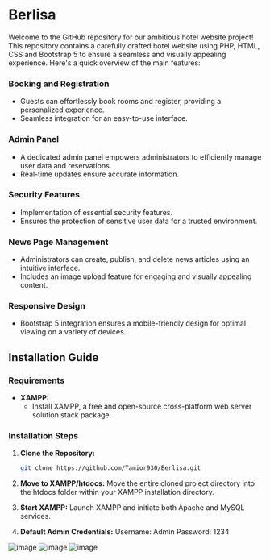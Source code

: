 # Berlisa
Welcome to the GitHub repository for our ambitious hotel website project! This repository contains a carefully crafted hotel website using PHP, HTML, CSS and Bootstrap 5 to ensure a seamless and visually appealing experience. Here's a quick overview of the main features:


### Booking and Registration

- Guests can effortlessly book rooms and register, providing a personalized experience.
- Seamless integration for an easy-to-use interface.

### Admin Panel

- A dedicated admin panel empowers administrators to efficiently manage user data and reservations.
- Real-time updates ensure accurate information.

### Security Features

- Implementation of essential security features.
- Ensures the protection of sensitive user data for a trusted environment.

### News Page Management

- Administrators can create, publish, and delete news articles using an intuitive interface.
- Includes an image upload feature for engaging and visually appealing content.

### Responsive Design

- Bootstrap 5 integration ensures a mobile-friendly design for optimal viewing on a variety of devices.

## Installation Guide

### Requirements

- **XAMPP:**
  - Install XAMPP, a free and open-source cross-platform web server solution stack package.

### Installation Steps

1. **Clone the Repository:**
   ```bash
   git clone https://github.com/Tamior930/Berlisa.git
   
2. **Move to XAMPP/htdocs:**
Move the entire cloned project directory into the htdocs folder within your XAMPP installation directory.

3. **Start XAMPP:**
Launch XAMPP and initiate both Apache and MySQL services.

4. **Default Admin Credentials:**
Username: Admin
Password: 1234

![image](https://github.com/Tamior930/Berlisa/assets/38571092/d64394eb-ba3e-476a-a5fb-7c7a1d203b1f)
![image](https://github.com/Tamior930/Berlisa/assets/38571092/dd21cd8c-328e-4332-86bf-6220a6ae9ea3)
![image](https://github.com/Tamior930/Berlisa/assets/38571092/8a90b108-5bfd-4c24-83a1-f7a2c55d8bb6)
